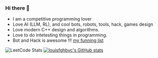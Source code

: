 ### Hi there 👋

<!--
**louisfghbvc/louisfghbvc** is a ✨ _special_ ✨ repository because its `README.md` (this file) appears on your GitHub profile.

Here are some ideas to get you started:

- 🔭 I’m currently working on ...
- 🌱 I’m currently learning ...
- 👯 I’m looking to collaborate on ...
- 🤔 I’m looking for help with ...
- 💬 Ask me about ...
- 📫 How to reach me: ...
- 😄 Pronouns: ...
- ⚡ Fun fact: ...
-->

- I am a competitive programming lover
- Love AI (LLM, RL), and cool bots, robots, tools, hack, games design
- Love modern C++ design and algorithms.
- Love to do intetesting things in programming.
- Bot and Hack is awesome !!! [my funning list](https://github.com/stars/louisfghbvc/lists/fun-project)

![LeetCode Stats](https://leetcard.jacoblin.cool/louisfghbvc?ext=contest)
[![louisfghbvc's GitHub stats](https://github-readme-stats.vercel.app/api?username=louisfghbvc&count_private=true)](https://github.com/anuraghazra/github-readme-stats)
